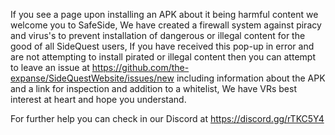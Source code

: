 If you see a page upon installing an APK about it being harmful content we welcome you to SafeSide, We have created a firewall system against piracy and virus's to prevent installation of dangerous or illegal content for the good of all SideQuest users, If you have received this pop-up in error and are not attempting to install pirated or illegal content then you can attempt to leave an issue at https://github.com/the-expanse/SideQuestWebsite/issues/new including information about the APK and a link for inspection and addition to a whitelist, We have VRs best interest at heart and hope you understand.

For further help you can check in our Discord at https://discord.gg/rTKC5Y4